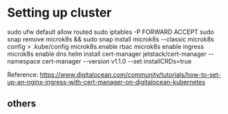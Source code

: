 # Setting up cluster

sudo ufw default allow routed
sudo iptables -P FORWARD ACCEPT
sudo snap remove microk8s && sudo snap install microk8s --classic
microk8s config > .kube/config 
microk8s.enable rbac
microk8s enable ingress
microk8s enable dns
helm install cert-manager jetstack/cert-manager --namespace cert-manager --version v1.1.0 --set installCRDs=true

Reference: https://www.digitalocean.com/community/tutorials/how-to-set-up-an-nginx-ingress-with-cert-manager-on-digitalocean-kubernetes

## others
